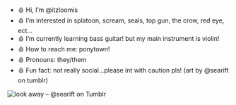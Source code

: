 - 🩸 Hi, I’m @itzloomis
- 🩸 I’m interested in splatoon, scream, seals, top gun, the crow, red eye, ect...
- 🩸 I’m currently learning bass guitar! but my main instrument is violin!
- 🩸 How to reach me: ponytown!
- 🩸 Pronouns: they/them
- 🩸 Fun fact: not really social...please int with caution pls! (art by @searift on tumblr)

 <img src="https://64.media.tumblr.com/11b2622f2e6ba9bf169cc7075bf88b8d/3a4773f02d6d7fe2-10/s640x960/73ebd7cc15b525299d8b638c4fce8be37391b60f.jpg" alt="look away – @searift on Tumblr"/>
